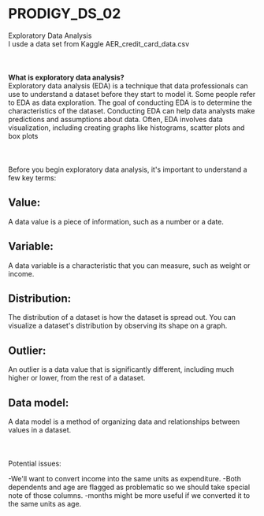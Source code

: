 # PRODIGY_DS_02
Exploratory Data Analysis </br>
I usde a data set from Kaggle AER_credit_card_data.csv </br>
</br>
</br>
</br>
**What is exploratory data analysis?** </br>
Exploratory data analysis (EDA) is a technique that data professionals can use to understand a dataset before they start to model it. Some people refer to EDA as data exploration. The goal of conducting EDA is to determine the characteristics of the dataset. Conducting EDA can help data analysts make predictions and assumptions about data. Often, EDA involves data visualization, including creating graphs like histograms, scatter plots and box plots </br>
</br>
</br>
</br>
Before you begin exploratory data analysis, it's important to understand a few key terms:
## Value: 
A data value is a piece of information, such as a number or a date.</br>
## Variable: 
A data variable is a characteristic that you can measure, such as weight or income.</br>
## Distribution: 
The distribution of a dataset is how the dataset is spread out. You can visualize a dataset's distribution by observing its shape on a graph.</br>
## Outlier:
An outlier is a data value that is significantly different, including much higher or lower, from the rest of a dataset.</br>
## Data model: 
A data model is a method of organizing data and relationships between values in a dataset.</br>
</br>
</br>
</br>
Potential issues:

-We'll want to convert income into the same units as expenditure.
-Both dependents and age are flagged as problematic so we should take special note of those columns.
-months might be more useful if we converted it to the same units as age.
